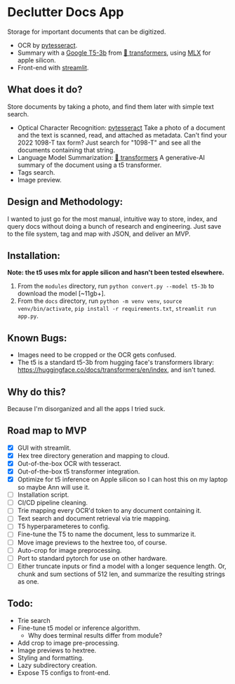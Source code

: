 # Declutter Docs App
Storage for important documents that can be digitized.
- OCR by [pytesseract](https://pypi.org/project/pytesseract/).
- Summary with a [Google T5-3b](https://huggingface.co/google-t5/t5-3b) from [🤗 transformers](https://pypi.org/project/transformers/), using [MLX](https://github.com/ml-explore/mlx) for apple silicon.
- Front-end with [streamlit](https://pypi.org/project/streamlit/).

## What does it do?
Store documents by taking a photo, and find them later with simple text search.

- Optical Character Recognition: [pytesseract](https://pypi.org/project/pytesseract/) Take a photo of a document and the text is scanned, read, and attached as metadata. Can't find your 2022 1098-T tax form? Just search for "1098-T" and see all the documents containing that string.
- Language Model Summarization: [🤗 transformers](https://pypi.org/project/transformers/) A generative-AI summary of the document using a t5 transformer.
- Tags search.
- Image preview.

## Design and Methodology:
I wanted to just go for the most manual, intuitive way to store, index, and query docs without doing a bunch of research and engineering. Just save to the file system, tag and map with JSON, and deliver an MVP.

## Installation:
**Note: the t5 uses mlx for apple silicon and hasn't been tested elsewhere.**
1. From the `modules` directory, run `python convert.py --model t5-3b` to download the model [~11gb+].
2. From the `docs` directory, run `python -m venv venv`, `source venv/bin/activate`, `pip install -r requirements.txt`, `streamlit run app.py`.

## Known Bugs:
- Images need to be cropped or the OCR gets confused.
- The t5 is a standard t5-3b from hugging face's transformers library: https://huggingface.co/docs/transformers/en/index, and isn't tuned.

## Why do this?
Because I'm disorganized and all the apps I tried suck.

## Road map to MVP
- [x] GUI with streamlit.
- [x] Hex tree directory generation and mapping to cloud.
- [x] Out-of-the-box OCR with tesseract.
- [x] Out-of-the-box t5 transformer integration.
- [x] Optimize for t5 inference on Apple silicon so I can host this on my laptop so maybe Ann will use it.
- [ ] Installation script.
- [ ] CI/CD pipeline cleaning.
- [ ] Trie mapping every OCR'd token to any document containing it.
- [ ] Text search and document retrieval via trie mapping.
- [ ] T5 hyperparameteres to config.
- [ ] Fine-tune the T5 to name the document, less to summarize it.
- [ ] Move image previews to the hextree too, of course.
- [ ] Auto-crop for image preprocessing.
- [ ] Port to standard pytorch for use on other hardware.
- [ ] Either truncate inputs or find a model with a longer sequence length. Or, chunk and sum sections of 512 len, and summarize the resulting strings as one.

## Todo:
- Trie search
- Fine-tune t5 model or inference algorithm.
  - Why does terminal results differ from module?
- Add crop to image pre-processing.
- Image previews to hextree.
- Styling and formatting.
- Lazy subdirectory creation.
- Expose T5 configs to front-end.
